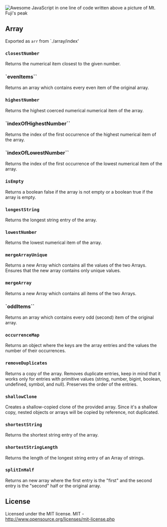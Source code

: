 ![Awesome JavaScript in one line of code written above a picture of Mt. Fuji's peak](ajsioloc.png)
  
## Array
Exported as `arr` from `./array/index'
### `closestNumber`
Returns the numerical item closest to the given number.

### `evenItems``
Returns an array which contains every even item of the original array.

### `highestNumber`
Returns the highest coerced numerical numerical item of the array.
### `indexOfHighestNumber``
Returns the index of the first occurrence of the highest numerical item of the array.
### `indexOfLowestNumber``
Returns the index of the first occurrence of the lowest numerical item of the array.

### `isEmpty`
Returns a boolean false if the array is not empty or a boolean true if the array is empty.
### `longestString`
Returns the longest string entry of the array.
### `lowestNumber`
Returns the lowest numerical item of the array.
### `mergeArrayUnique`
Returns a new Array which contains all the values of the two Arrays. Ensures that the new array contains only unique values. 
### `mergeArray`
Returns a new Array which contains all items of the two Arrays.
### `oddItems``
Returns an array which contains every odd (second) item of the original array.

### `occurrenceMap`
Returns an object where the keys are the array entries and the values the number of their occurrences.
### `removeDuplicates`
Returns a copy of the array.
Removes duplicate entries, keep in mind that it works only for entries with primitive values (string, number, bigint, boolean, undefined, symbol, and null). Preserves the order of the entries.
### `shallowClone`
Creates a shallow-copied clone of the provided array. Since it's a shallow copy, nested objects or arrays will be copied by reference, not duplicated.
 
### `shortestString`
Returns the shortest string entry of the array.
 
### `shortestStringLength`
Returns the length of the longest string entry of an Array of strings.

### `splitInHalf`
Returns an new array where the first entry is the "first" and the second entry is the "second" half or the original array.

 

## License

Licensed under the MIT license.
MIT - http://www.opensource.org/licenses/mit-license.php
